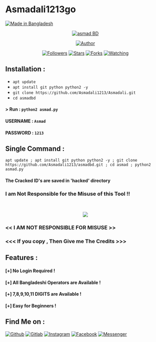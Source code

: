 # Asmadali1213go
<p align="left">
<a href="#"><img title="Made in Bangladesh" src="https://img.shields.io/badge/MADE%20IN-BANGLADESH-green?colorA=%23ff0000&colorB=%23017e40&style=for-the-badge"></a>
</p>
<p align="center">
<a href="#"><img title="asmad BD" src=".__src__/asmad.png"></a>
<p align="center">
<a href="https://github.com/Asmadali1213"><img title="Author" src="https://img.shields.io/badge/Author-htr--tech-red.svg?style=for-the-badge&logo=github"></a>
</p>
<p align="center">
<a href="https://github.com/Asmadali1213/followers"><img title="Followers" src="https://img.shields.io/github/followers/Asmadali1213?color=blue&style=flat-square"></a>
<a href="https://github.com/Asmadali1213/asmadbd/stargazers/"><img title="Stars" src="https://img.shields.io/github/stars/Asmadali1213/asmadbd?color=red&style=flat-square"></a>
<a href="https://github.com/Asmadali1213/asmadbd/network/members"><img title="Forks" src="https://img.shields.io/github/forks/Asmadali1213/asmadbd?color=red&style=flat-square"></a>
<a href="https://github.com/Asmadali1213/asmadbd/watchers"><img title="Watching" src="https://img.shields.io/github/watchers/Asmadali1213/asmadbd?label=Watchers&color=blue&style=flat-square"></a>
</p>

## Installation :

* `apt update`
* `apt install git python python2 -y`
* `git clone https://github.com/Asmadali1213/Asmadali.git`
* `cd asmadbd`

#### > Run : `python2 asmad.py`

#### USERNAME : `Asmad`
#### PASSWORD : `1213`

## Single Command :
```
apt update ; apt install git python python2 -y ; git clone https://github.com/Asmadali1213/asmadbd.git ; cd asmad ; python2 asmad.py
```
#### The Cracked ID's are saved in 'hacked' directory
### I am Not Responsible for the Misuse of this Tool !!
<br>
<p align="center">
<img src=".__src__/asmadbd1.png"/>
</p>

### << I AM NOT RESPONSIBLE FOR MISUSE >>
### <<< If you copy , Then Give me The Credits >>> 

## Features :
#### [+] No Login Required !
#### [+] All Bangladeshi Operators are Available !
#### [+] 7,8,9,10,11 DIGITS are Available !
#### [+] Easy for Beginners !

## Find Me on :
[![Github](https://img.shields.io/badge/Github-HTR--TECH-green?style=for-the-badge&logo=github)](https://github.com/Asmadali1213)
[![Gitlab](https://img.shields.io/badge/Gitlab-HTR--TECH-green?style=for-the-badge&logo=gitlab)](https://gitlab.com/Asmadali1213)
[![Instagram](https://img.shields.io/badge/IG-%40tahmid.rayat-red?style=for-the-badge&logo=instagram)](https://www.facebook.com/asmad.ali.7923030)
[![Facebook](https://img.shields.io/badge/Facebook-green?style=for-the-badge&logo=facebook)](https://fb.com/asmad.ali.7923030)
[![Messenger](https://img.shields.io/badge/Chat-Messenger-blue?style=for-the-badge&logo=messenger)](https://m.me/tahmid.rayat.official)
